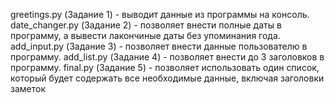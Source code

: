 greetings.py (Задание 1) - выводит данные из программы на консоль.
date_changer.py (Задание 2) - позволяет внести полные даты в программу, а вывести лакончиные даты без упоминания года.
add_input.py (Задание 3) - позволяет внести данные пользователю в программу.
add_list.py (Задание 4) - позволяет внести до 3 заголовков в программу. 
final.py (Задание 5) - позволяет использовать один список, который будет содержать все необходимые данные, включая заголовки заметок
